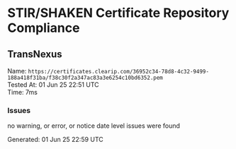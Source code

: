 # STIR/SHAKEN Certificate Repository Compliance

## TransNexus

Name: `https://certificates.clearip.com/36952c34-78d8-4c32-9499-188a418f31ba/f38c30f2a347ac83a3e6254c10bd6352.pem`\
Tested At: 01 Jun 25 22:51 UTC\
Time: 7ms

### Issues

no warning, or error, or notice date level issues were found

Generated: 01 Jun 25 22:59 UTC